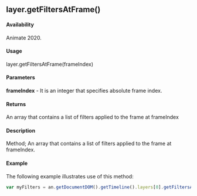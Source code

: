 ## layer.getFiltersAtFrame()	

#### Availability

Animate 2020.

#### Usage

layer.getFiltersAtFrame(frameIndex)		

#### Parameters

**frameIndex** - It is an integer that specifies absolute frame index.

#### Returns

An array that contains a list of filters applied to the frame at frameIndex

#### Description

Method; An array that contains a list of filters applied to the frame at frameIndex. 

#### Example

The following example illustrates use of this method:

```javascript
var myFilters = an.getDocumentDOM().getTimeline().layers[0].getFiltersAtFrame(0);	
```